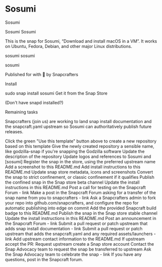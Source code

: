 # Sosumi
Sosumi

Sosumi 
Sosumi

This is the snap for Sosumi, “Download and install macOS in a VM”. It works on Ubuntu, Fedora, Debian, and other major Linux distributions.

 sosumi  sosumi

sosumi

Published for  with 💝 by Snapcrafters

Install

sudo snap install sosumi
Get it from the Snap Store

(Don't have snapd installed?)

Remaining tasks

Snapcrafters (join us) are working to land snap install documentation and the snapcraft.yaml upstream so Sosumi can authoritatively publish future releases.

 Click the green "Use this template" button above to create a new repository based on this template
 Give the newly created repository a sensible name, like godzilla-snap if you're snapping the Godzilla software
 Update the description of the repository
 Update logos and references to Sosumi and [sosumi]
 Register the snap in the store, using the preferred upstream name
 Add a screenshot to this README.md
 Add install instructions to this README.md
 Update snap store metadata, icons and screenshots
 Convert the snap to strict confinement, or classic confinement if it qualifies
 Publish the confined snap in the Snap store beta channel
 Update the install instructions in this README.md
 Post a call for testing on the Snapcraft Forum - link
 Make a post in the Snapcraft Forum asking for a transfer of the snap name from you to snapcrafters - link
 Ask a Snapcrafters admin to fork your repo into github.com/snapcrafters, and configure the repo for automatic publishing into edge on commit
 Add the provided Snapcraft build badge to this README.md
 Publish the snap in the Snap store stable channel
 Update the install instructions in this README.md
 Post an announcement in the Snapcraft Forum - link
 Submit a pull request or patch upstream that adds snap install documentation - link
 Submit a pull request or patch upstream that adds the snapcraft.yaml and any required assets/launchers - link
 Add upstream contact information to the README.md
If upstream accept the PR:
 Request upstream create a Snap store account
 Contact the Snap Advocacy team to request the snap be transferred to upstream
 Ask the Snap Advocacy team to celebrate the snap - link
If you have any questions, post in the Snapcraft forum.
